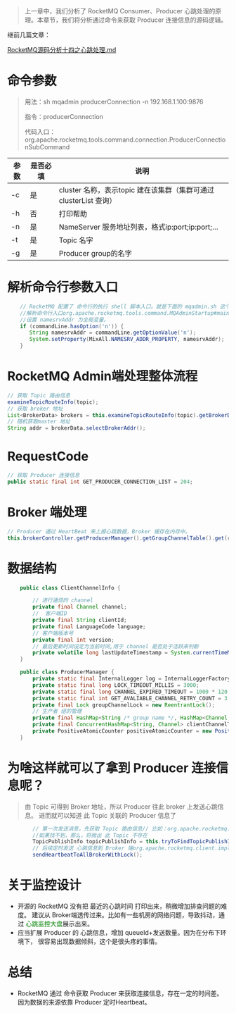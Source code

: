 > 上一章中，我们分析了 RocketMQ Consumer、Producer 心跳处理的原理。本章节，我们将分析通过命令来获取 Producer 连接信息的源码逻辑。

继前几篇文章：

[RocketMQ源码分析十四之心跳处理.md](RocketMQ源码分析之十四心跳处理.md)



# 命令参数

> 用法：sh mqadmin producerConnection -n 192.168.1.100:9876
>
> 指令：producerConnection
>
> 代码入口：
> org.apache.rocketmq.tools.command.connection.ProducerConnectionSubCommand

| 参数 | 是否必填 | 说明                                                         |
| ---- | -------- | ------------------------------------------------------------ |
| -c   | 是       | cluster 名称，表示topic 建在该集群（集群可通过clusterList 查询） |
| -h   | 否       | 打印帮助                                                     |
| -n   | 是       | NameServer 服务地址列表，格式ip:port;ip:port;…               |
| -t   | 是       | Topic 名字                                                   |
| -g   | 是       | Producer group的名字                                         |



# 解析命令行参数入口

``` java
    // RocketMQ 配置了 命令行的执行 shell 脚本入口。就是下面的 mqadmin.sh 这个文件mqadmin.sh
    //解析命令行入口org.apache.rocketmq.tools.command.MQAdminStartup#main0
    //设置 namesrvAddr 为全局变量。
    if (commandLine.hasOption('n')) {
       String namesrvAddr = commandLine.getOptionValue('n');
       System.setProperty(MixAll.NAMESRV_ADDR_PROPERTY, namesrvAddr);
    }

```



# RocketMQ Admin端处理整体流程

```java
// 获取 Topic 路由信息
examineTopicRouteInfo(topic);
// 获取 broker 地址
List<BrokerData> brokers = this.examineTopicRouteInfo(topic).getBrokerDatas();
// 随机获取master 地址
String addr = brokerData.selectBrokerAddr();
```

# RequestCode

```java
// 获取 Producer 连接信息
public static final int GET_PRODUCER_CONNECTION_LIST = 204;
```

# Broker 端处理

```java
// Producer 通过 HeartBeat 来上报心跳数据，Broker 缓存在内存中。
this.brokerController.getProducerManager().getGroupChannelTable().get(requestHeader.getProducerGroup());

```

# 数据结构

```java
    public class ClientChannelInfo {

        // 进行通信的 channel   
        private final Channel channel;
        //  客户端ID    
        private final String clientId;
        private final LanguageCode language;
        // 客户端版本号   
        private final int version;
        // 最后更新时间设定为当前时间,用于 channel 是否处于活跃来判断   
        private volatile long lastUpdateTimestamp = System.currentTimeMillis();
    }

    public class ProducerManager {
        private static final InternalLogger log = InternalLoggerFactory.getLogger(LoggerName.BROKER_LOGGER_NAME);
        private static final long LOCK_TIMEOUT_MILLIS = 3000;
        private static final long CHANNEL_EXPIRED_TIMEOUT = 1000 * 120;
        private static final int GET_AVALIABLE_CHANNEL_RETRY_COUNT = 3;
        private final Lock groupChannelLock = new ReentrantLock();
        // 生产者 组的管理    
        private final HashMap<String /* group name */, HashMap<Channel, ClientChannelInfo>> groupChannelTable = new HashMap<String, HashMap<Channel, ClientChannelInfo>>();
        private final ConcurrentHashMap<String, Channel> clientChannelTable = new ConcurrentHashMap<>();
        private PositiveAtomicCounter positiveAtomicCounter = new PositiveAtomicCounter();
    }
```



# 为啥这样就可以了拿到 Producer 连接信息呢？

> 由 Topic 可得到 Broker 地址，所以 Producer 往此 broker 上发送心跳信息。
>进而就可以知道 此 Topic 关联的 Producer 信息了

```java
        // 第一次发送消息，先获取 Topic 路由信息// 比如：org.apache.rocketmq.client.impl.producer.DefaultMQProducerImpl#sendDefaultImpl
        //如果找不到，那么，将抛出 此 Topic 不存在
        TopicPublishInfo topicPublishInfo = this.tryToFindTopicPublishInfo(msg.getTopic());
        // 后续定时发送 心跳信息到 Broker 端org.apache.rocketmq.client.impl.factory.MQClientInstance#sendHeartbeatToAllBrokerWithLock
        sendHeartbeatToAllBrokerWithLock();
```



# 关于监控设计

- 开源的 RocketMQ 没有把 最近的心跳时间 打印出来，稍微增加排查问题的难度。
建议从 Broker端透传过来。比如有一些机房的网络问题，导致抖动，通过
<font color='green'>心跳监控大盘</font>展示出来。
- 应当扩展 Producer 的 心跳信息，增加 queueId+发送数量。因为在分布下环境下，
很容易出现数据倾斜，这个是很头疼的事情。



# 总结

- RocketMQ 通过 命令获取 Producer 来获取连接信息，存在一定的时间差。因为数据的来源依靠 Producer 定时Heartbeat。
